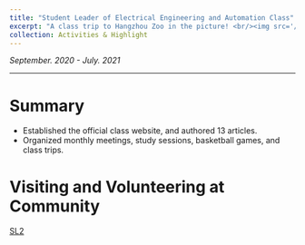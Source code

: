 ```yaml
---
title: "Student Leader of Electrical Engineering and Automation Class"
excerpt: "A class trip to Hangzhou Zoo in the picture! <br/><img src='/images/ClassPresident1.jpg'>"
collection: Activities & Highlight
---
```

*September. 2020 - July. 2021*
- - -  

Summary
===
- Established the official class website, and authored 13 articles.
- Organized monthly meetings, study sessions, basketball games, and class trips.

Visiting and Volunteering at Community
===
[SL2](images/SL2.jpg)


